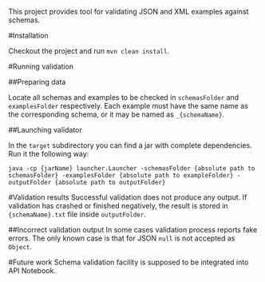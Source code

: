 This project provides tool for validating JSON and XML examples against schemas.

#Installation

Checkout the project and run `mvn clean install`.

#Running validation

##Preparing data

Locate all schemas and examples to be checked in `schemasFolder` and `examplesFolder` respectively. Each example must have the same name as the corresponding schema, or it may be named as `_{schemaName}`.

##Launching validator

In the `target` subdirectory you can find a jar with complete dependencies. Run it the following way:
```
java -cp {jarName} launcher.Launcher -schemasFolder {absolute path to schemasFolder} -examplesFolder {absolute path to exampleFolder} -outputFolder {absolute path to outputFolder}
``` 

#Validation results
Successful validation does not produce any output. If validation has crashed or finished negatively, the result is stored in `{schemaName}.txt` file inside `outputFolder`.

##Incorrect validation output
In some cases validation process reports fake errors. The only known case is that for JSON `null` is not accepted as `Object`.


#Future work
Schema validation facility is supposed to be integrated into API Notebook.